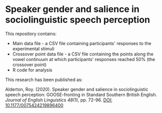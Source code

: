 # Speaker gender and salience in sociolinguistic speech perception

This repository contains:

* Main data file - a CSV file containing participants' responses to the experimental stimuli
* Crossover point data file - a CSV file containing the points along the vowel continuum at which participants' responses reached 50% (the crossover point)
* R code for analysis

This research has been published as:

Alderton, Roy. (2020). Speaker gender and salience in sociolinguistic speech perception: GOOSE-fronting in Standard Southern British English. <i>Journal of English Linguistics 48</i>(1), pp. 72-96.
[DOI: 10.1177/0075424219896400](https://journals.sagepub.com/doi/10.1177/0075424219896400)
